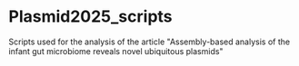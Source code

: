 # Plasmid2025_scripts
Scripts used for the analysis of the article "Assembly-based analysis of the infant gut microbiome reveals novel ubiquitous plasmids"
